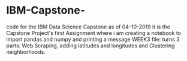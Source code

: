 # IBM-Capstone-
code for the IBM Data Science Capstone 
as of 04-10-2019 it is the Capstone Project's first Assignment where i am creating a notebook to import pandas and numpy and printing a message
WEEK3 file: turns 3 parts: Web Scraping, adding latitudes and longitudes and Clustering neighborhoods.
